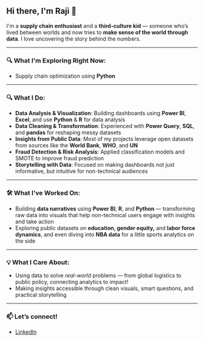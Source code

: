 ## Hi there, I'm Raji 👋

I'm a **supply chain enthusiast** and a **third-culture kid**  — someone who’s lived between worlds and now tries to **make sense of the world through data**.
I love uncovering the story behind the numbers.

---

### 🔍 What I'm Exploring Right Now:
- Supply chain optimization using **Python** 

---

### 🔍 What I Do:

- **Data Analysis & Visualization**: Building dashboards using **Power BI**, **Excel**, and use **Python** & **R** for data analysis  
- **Data Cleaning & Transformation**: Experienced with **Power Query**, **SQL**, and **pandas** for reshaping messy datasets  
- **Insights from Public Data**: Most of my projects leverage open datasets from sources like the **World Bank**, **WHO**, and **UN**  
- **Fraud Detection & Risk Analysis**: Applied classification models and SMOTE to improve fraud prediction  
- **Storytelling with Data**: Focused on making dashboards not just informative, but intuitive for non-technical audiences  

---

### 🛠️ What I've Worked On:
- Building **data narratives** using **Power BI**, **R**, and **Python** — transforming raw data into visuals that help non-technical users engage with insights and take action  
- Exploring public datasets on **education, gender equity,** and **labor force dynamics**, and even diving into **NBA data** for a little sports analytics on the side  

---

### 💡 What I Care About:
- Using data to solve *real-world* problems — from global logistics to public policy, connecting analytics to impact!
- Making insights accessible through clean visuals, smart questions, and practical storytelling   

---

### 📫 Let’s connect!
- [LinkedIn](https://www.linkedin.com/in/rajitha-reniguntla/)

